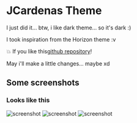
# JCardenas Theme

I just did it... btw, i like dark theme... so it's dark :)

I took inspiration from the Horizon theme :v

💥 If you like this[github repository](https://github.com/sponsors/thecodercoder)!

May i'll make a little changes... maybe xd
## Some screenshots

### Looks like this

![screenshot](https://i.ibb.co/J5kb14k/JCardenas-Theme.png)
![screenshot](https://i.ibb.co/V29zz7x/JCardenas-Theme-2.png)
![screenshot](https://i.ibb.co/V29zz7x/JCardenas-Theme-3.png)